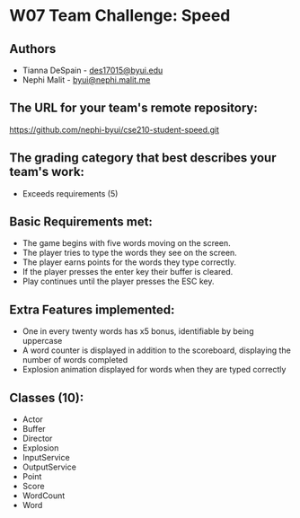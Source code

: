 # W07 Team Challenge: Speed

## Authors
* Tianna DeSpain - des17015@byui.edu
* Nephi Malit - byui@nephi.malit.me

## The URL for your team's remote repository:
https://github.com/nephi-byui/cse210-student-speed.git

## The grading category that best describes your team's work:
* Exceeds requirements (5)

## Basic Requirements met:
* The game begins with five words moving on the screen.
* The player tries to type the words they see on the screen.
* The player earns points for the words they type correctly.
* If the player presses the enter key their buffer is cleared.
* Play continues until the player presses the ESC key.

## Extra Features implemented:
* One in every twenty words has x5 bonus, identifiable by being uppercase
* A word counter is displayed in addition to the scoreboard, displaying the number of words completed
* Explosion animation displayed for words when they are typed correctly

## Classes (10):
* Actor
* Buffer
* Director
* Explosion
* InputService
* OutputService
* Point
* Score
* WordCount
* Word